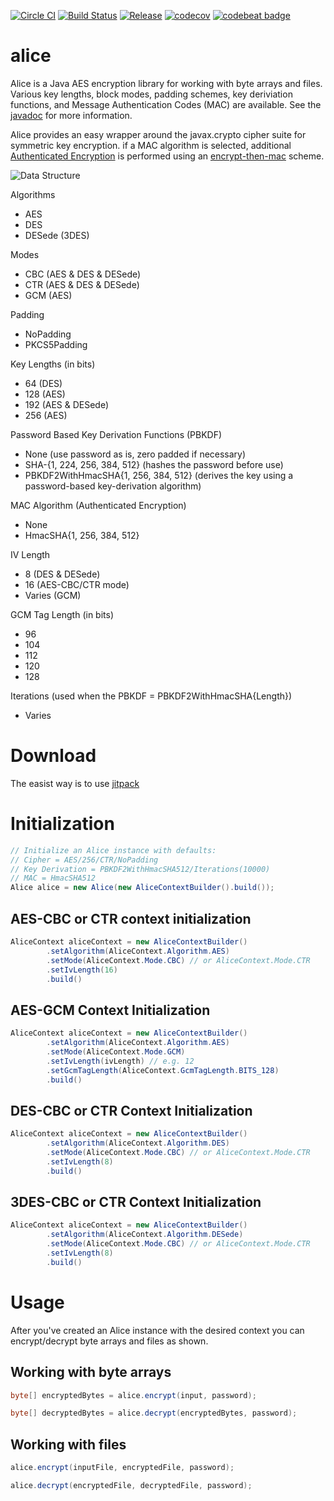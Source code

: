 [![Circle
CI](https://circleci.com/gh/rockaport/alice.svg?style=shield)](https://circleci.com/gh/rockaport/alice)
[![Build Status](https://travis-ci.org/rockaport/alice.svg?branch=master)](https://travis-ci.org/rockaport/alice)
[![Release](https://jitpack.io/v/rockaport/alice.svg)](https://jitpack.io/#rockaport/alice)
[![codecov](https://codecov.io/gh/rockaport/alice/branch/master/graph/badge.svg)](https://codecov.io/gh/rockaport/alice)
[![codebeat badge](https://codebeat.co/badges/03c01973-7f17-4aa9-8c5f-42c1e6a45d24)](https://codebeat.co/projects/github-com-rockaport-alice)

# alice
Alice is a Java AES encryption library for working with byte arrays and files. Various key lengths, block modes, padding schemes, key deriviation functions, and Message Authentication Codes (MAC) are available. See the [javadoc](https://rockaport.github.io/alice) for more information.

Alice provides an easy wrapper around the javax.crypto cipher suite for symmetric key encryption. if a MAC algorithm is selected, additional [Authenticated Encryption](https://en.wikipedia.org/wiki/Authenticated_encryption) is performed using an [encrypt-then-mac](https://en.wikipedia.org/wiki/Authenticated_encryption#Encrypt-then-MAC_.28EtM.29) scheme.

![Data Structure](https://cloud.githubusercontent.com/assets/5369654/23003382/82fa26d0-f3be-11e6-8128-ce2ef6f71957.png)

Algorithms
- AES
- DES
- DESede (3DES)

Modes
- CBC (AES & DES & DESede)
- CTR (AES & DES & DESede)
- GCM (AES)

Padding
- NoPadding
- PKCS5Padding

Key Lengths (in bits)
- 64 (DES)
- 128 (AES)
- 192 (AES & DESede)
- 256 (AES)

Password Based Key Derivation Functions (PBKDF)
- None (use password as is, zero padded if necessary)
- SHA-{1, 224, 256, 384, 512} (hashes the password before use)
- PBKDF2WithHmacSHA{1, 256, 384, 512} (derives the key using a password-based key-derivation algorithm)

MAC Algorithm (Authenticated Encryption)
- None
- HmacSHA{1, 256, 384, 512}

IV Length
- 8 (DES & DESede)
- 16 (AES-CBC/CTR mode)
- Varies (GCM)

GCM Tag Length (in bits)
- 96
- 104
- 112
- 120
- 128

Iterations (used when the PBKDF = PBKDF2WithHmacSHA{Length})
- Varies

# Download
The easist way is to use [jitpack](https://jitpack.io/#rockaport/alice)

# Initialization
```java
// Initialize an Alice instance with defaults:
// Cipher = AES/256/CTR/NoPadding
// Key Derivation = PBKDF2WithHmacSHA512/Iterations(10000)
// MAC = HmacSHA512
Alice alice = new Alice(new AliceContextBuilder().build());
```

## AES-CBC or CTR context initialization
```java
AliceContext aliceContext = new AliceContextBuilder()
        .setAlgorithm(AliceContext.Algorithm.AES)
        .setMode(AliceContext.Mode.CBC) // or AliceContext.Mode.CTR
        .setIvLength(16)
        .build()
```

## AES-GCM Context Initialization
```java
AliceContext aliceContext = new AliceContextBuilder()
        .setAlgorithm(AliceContext.Algorithm.AES)
        .setMode(AliceContext.Mode.GCM)
        .setIvLength(ivLength) // e.g. 12
        .setGcmTagLength(AliceContext.GcmTagLength.BITS_128)
        .build()
```

## DES-CBC or CTR Context Initialization
```java
AliceContext aliceContext = new AliceContextBuilder()
        .setAlgorithm(AliceContext.Algorithm.DES)
        .setMode(AliceContext.Mode.CBC) // or AliceContext.Mode.CTR
        .setIvLength(8)
        .build()
```

## 3DES-CBC or CTR Context Initialization
```java
AliceContext aliceContext = new AliceContextBuilder()
        .setAlgorithm(AliceContext.Algorithm.DESede)
        .setMode(AliceContext.Mode.CBC) // or AliceContext.Mode.CTR
        .setIvLength(8)
        .build()
```

# Usage
After you've created an Alice instance with the desired context you can encrypt/decrypt byte arrays and files as shown.

## Working with byte arrays
```java
byte[] encryptedBytes = alice.encrypt(input, password);

byte[] decryptedBytes = alice.decrypt(encryptedBytes, password);
```

## Working with files
```java
alice.encrypt(inputFile, encryptedFile, password);

alice.decrypt(encryptedFile, decryptedFile, password);
```
